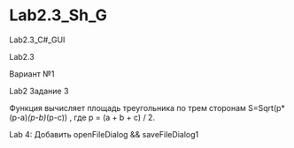 # Lab2.3_Sh_G
Lab2.3_C#_GUI

Lab2.3

Вариант №1

Lab2 Задание 3

 Функция вычисляет площадь треугольника по трем сторонам S=Sqrt(p*(p-a)*(p-b)*(p-c)) , где р = (a + b + с) / 2. 
 
 Lab 4: Добавить openFileDialog && saveFileDialog1
